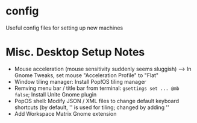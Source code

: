 # config

Useful config files for setting up new machines

# Misc. Desktop Setup Notes

- Mouse acceleration (mouse sensitivity suddenly seems sluggish) --> In Gnome Tweaks, set mouse "Acceleration Profile" to "Flat"
- Window tiling manager: Install Pop!OS tiling manager
- Remving menu bar / title bar from terminal: `gsettings set ... @mb false`; Install Unite Gnome plugin
- PopOS shell: Modify JSON / XML files to change default keyboard shortcuts (by default, '<Super><Arrow Keys>' is used for tiling; changed by adding '<Ctrl>'
- Add Workspace Matrix Gnome extension
